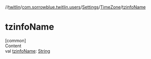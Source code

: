 //[twitlin](../../../index.md)/[com.sorrowblue.twitlin.users](../../index.md)/[Settings](../index.md)/[TimeZone](index.md)/[tzinfoName](tzinfo-name.md)



# tzinfoName  
[common]  
Content  
val [tzinfoName](tzinfo-name.md): [String](https://kotlinlang.org/api/latest/jvm/stdlib/kotlin/-string/index.html)  



